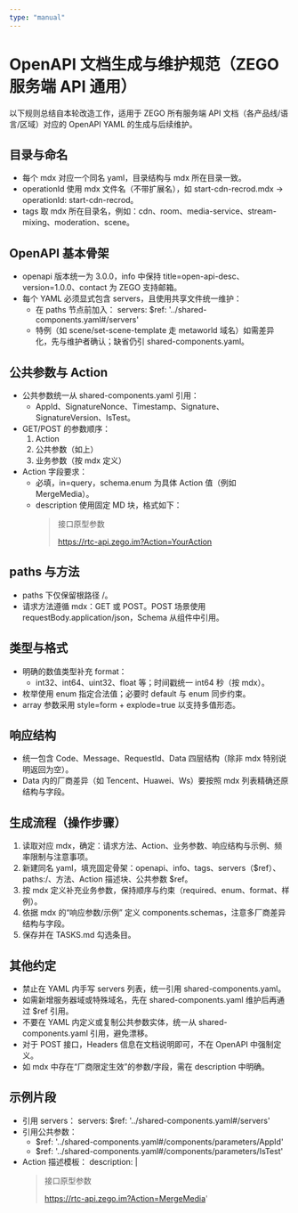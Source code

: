 ```yaml
---
type: "manual"
---
```


# OpenAPI 文档生成与维护规范（ZEGO 服务端 API 通用）

以下规则总结自本轮改造工作，适用于 ZEGO 所有服务端 API 文档（各产品线/语言/区域）对应的 OpenAPI YAML 的生成与后续维护。

## 目录与命名
- 每个 mdx 对应一个同名 yaml，目录结构与 mdx 所在目录一致。
- operationId 使用 mdx 文件名（不带扩展名），如 start-cdn-recrod.mdx → operationId: start-cdn-recrod。
- tags 取 mdx 所在目录名，例如：cdn、room、media-service、stream-mixing、moderation、scene。

## OpenAPI 基本骨架
- openapi 版本统一为 3.0.0，info 中保持 title=open-api-desc、version=1.0.0、contact 为 ZEGO 支持邮箱。
- 每个 YAML 必须显式包含 servers，且使用共享文件统一维护：
  - 在 paths 节点前加入：
    servers:
      $ref: '../shared-components.yaml#/servers'
  - 特例（如 scene/set-scene-template 走 metaworld 域名）如需差异化，先与维护者确认；缺省仍引 shared-components.yaml。

## 公共参数与 Action
- 公共参数统一从 shared-components.yaml 引用：
  - AppId、SignatureNonce、Timestamp、Signature、SignatureVersion、IsTest。
- GET/POST 的参数顺序：
  1) Action
  2) 公共参数（如上）
  3) 业务参数（按 mdx 定义）
- Action 字段要求：
  - 必填，in=query，schema.enum 为具体 Action 值（例如 MergeMedia）。
  - description 使用固定 MD 块，格式如下：
    > 接口原型参数
    >
    > https://rtc-api.zego.im?Action=YourAction

## paths 与方法
- paths 下仅保留根路径 /。
- 请求方法遵循 mdx：GET 或 POST。POST 场景使用 requestBody.application/json，Schema 从组件中引用。

## 类型与格式
- 明确的数值类型补充 format：
  - int32、int64、uint32、float 等；时间戳统一 int64 秒（按 mdx）。
- 枚举使用 enum 指定合法值；必要时 default 与 enum 同步约束。
- array 参数采用 style=form + explode=true 以支持多值形态。

## 响应结构
- 统一包含 Code、Message、RequestId、Data 四层结构（除非 mdx 特别说明返回为空）。
- Data 内的厂商差异（如 Tencent、Huawei、Ws）要按照 mdx 列表精确还原结构与字段。

## 生成流程（操作步骤）
1) 读取对应 mdx，确定：请求方法、Action、业务参数、响应结构与示例、频率限制与注意事项。
2) 新建同名 yaml，填充固定骨架：openapi、info、tags、servers（$ref）、paths:/、方法、Action 描述块、公共参数 $ref。
3) 按 mdx 定义补充业务参数，保持顺序与约束（required、enum、format、样例）。
4) 依据 mdx 的“响应参数/示例” 定义 components.schemas，注意多厂商差异结构与字段。
5) 保存并在 TASKS.md 勾选条目。

## 其他约定
- 禁止在 YAML 内手写 servers 列表，统一引用 shared-components.yaml。
- 如需新增服务器域或特殊域名，先在 shared-components.yaml 维护后再通过 $ref 引用。
- 不要在 YAML 内定义或复制公共参数实体，统一从 shared-components.yaml 引用，避免漂移。
- 对于 POST 接口，Headers 信息在文档说明即可，不在 OpenAPI 中强制定义。
- 如 mdx 中存在“厂商限定生效”的参数/字段，需在 description 中明确。

## 示例片段
- 引用 servers：
  servers:
    $ref: '../shared-components.yaml#/servers'
- 引用公共参数：
  - $ref: '../shared-components.yaml#/components/parameters/AppId'
  - $ref: '../shared-components.yaml#/components/parameters/IsTest'
- Action 描述模板：
  description: |
    > 接口原型参数
    >
    > https://rtc-api.zego.im?Action=MergeMedia'
